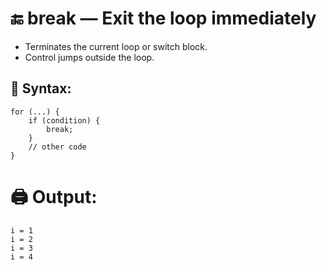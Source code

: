 # **🔚 break — Exit the loop immediately**

* Terminates the current loop or switch block.
* Control jumps outside the loop.

## **🧱 Syntax:**
```
for (...) {
    if (condition) {
        break;
    }
    // other code
}
```
# **🖨️ Output:**
```
i = 1  
i = 2  
i = 3  
i = 4
```


